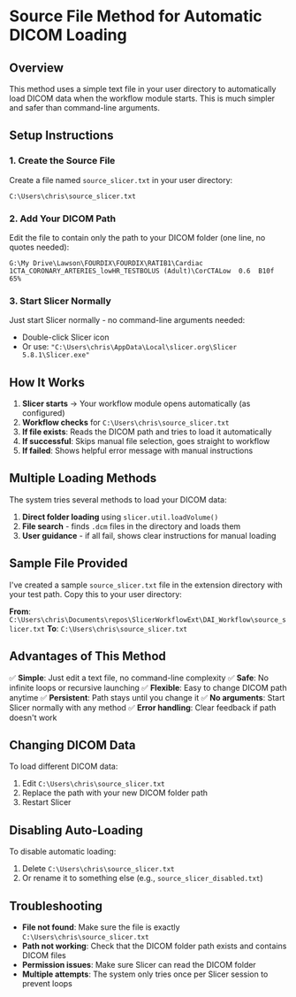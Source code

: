 # Source File Method for Automatic DICOM Loading

## Overview

This method uses a simple text file in your user directory to automatically load DICOM data when the workflow module starts. This is much simpler and safer than command-line arguments.

## Setup Instructions

### 1. Create the Source File

Create a file named `source_slicer.txt` in your user directory:
```
C:\Users\chris\source_slicer.txt
```

### 2. Add Your DICOM Path

Edit the file to contain only the path to your DICOM folder (one line, no quotes needed):
```
G:\My Drive\Lawson\FOURDIX\FOURDIX\RATIB1\Cardiac 1CTA_CORONARY_ARTERIES_lowHR_TESTBOLUS (Adult)\CorCTALow  0.6  B10f 65%
```

### 3. Start Slicer Normally

Just start Slicer normally - no command-line arguments needed:
- Double-click Slicer icon
- Or use: `"C:\Users\chris\AppData\Local\slicer.org\Slicer 5.8.1\Slicer.exe"`

## How It Works

1. **Slicer starts** → Your workflow module opens automatically (as configured)
2. **Workflow checks** for `C:\Users\chris\source_slicer.txt`
3. **If file exists**: Reads the DICOM path and tries to load it automatically
4. **If successful**: Skips manual file selection, goes straight to workflow
5. **If failed**: Shows helpful error message with manual instructions

## Multiple Loading Methods

The system tries several methods to load your DICOM data:

1. **Direct folder loading** using `slicer.util.loadVolume()`
2. **File search** - finds `.dcm` files in the directory and loads them
3. **User guidance** - if all fail, shows clear instructions for manual loading

## Sample File Provided

I've created a sample `source_slicer.txt` file in the extension directory with your test path. Copy this to your user directory:

**From**: `C:\Users\chris\Documents\repos\SlicerWorkflowExt\DAI_Workflow\source_slicer.txt`
**To**: `C:\Users\chris\source_slicer.txt`

## Advantages of This Method

✅ **Simple**: Just edit a text file, no command-line complexity
✅ **Safe**: No infinite loops or recursive launching
✅ **Flexible**: Easy to change DICOM path anytime
✅ **Persistent**: Path stays until you change it
✅ **No arguments**: Start Slicer normally with any method
✅ **Error handling**: Clear feedback if path doesn't work

## Changing DICOM Data

To load different DICOM data:
1. Edit `C:\Users\chris\source_slicer.txt`
2. Replace the path with your new DICOM folder path
3. Restart Slicer

## Disabling Auto-Loading

To disable automatic loading:
1. Delete `C:\Users\chris\source_slicer.txt`
2. Or rename it to something else (e.g., `source_slicer_disabled.txt`)

## Troubleshooting

- **File not found**: Make sure the file is exactly `C:\Users\chris\source_slicer.txt`
- **Path not working**: Check that the DICOM folder path exists and contains DICOM files
- **Permission issues**: Make sure Slicer can read the DICOM folder
- **Multiple attempts**: The system only tries once per Slicer session to prevent loops